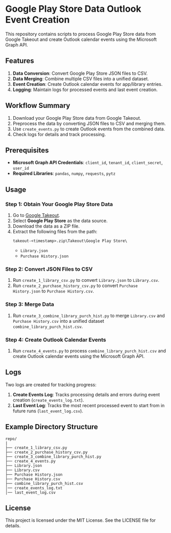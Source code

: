 # Google Play Store Data Outlook Event Creation

This repository contains scripts to process Google Play Store data from Google Takeout and create Outlook calendar events using the Microsoft Graph API.

## Features
1. **Data Conversion**: Convert Google Play Store JSON files to CSV.
2. **Data Merging**: Combine multiple CSV files into a unified dataset.
3. **Event Creation**: Create Outlook calendar events for app/library entries.
4. **Logging**: Maintain logs for processed events and last event creation.

## Workflow Summary
1. Download your Google Play Store data from Google Takeout.
2. Preprocess the data by converting JSON files to CSV and merging them.
3. Use `create_events.py` to create Outlook events from the combined data.
4. Check logs for details and track processing.

## Prerequisites
- **Microsoft Graph API Credentials**: `client_id`, `tenant_id`, `client_secret`, `user_id`
- **Required Libraries**: `pandas`, `numpy`, `requests`, `pytz`

## Usage

### Step 1: Obtain Your Google Play Store Data
1. Go to [Google Takeout](https://takeout.google.com/).
2. Select **Google Play Store** as the data source.
3. Download the data as a ZIP file.
4. Extract the following files from the path:
   ```
   takeout-<timestamp>.zip\Takeout\Google Play Store\
   ```
   - `Library.json`
   - `Purchase History.json`

### Step 2: Convert JSON Files to CSV
1. Run `create_1_library_csv.py` to convert `Library.json` to `Library.csv`.
2. Run `create_2_purchase_history_csv.py` to convert `Purchase History.json` to `Purchase History.csv`.

### Step 3: Merge Data
1. Run `create_3_combine_library_purch_hist.py` to merge `Library.csv` and `Purchase History.csv` into a unified dataset `combine_library_purch_hist.csv`.

### Step 4: Create Outlook Calendar Events
1. Run `create_4_events.py` to process `combine_library_purch_hist.csv` and create Outlook calendar events using the Microsoft Graph API.

## Logs
Two logs are created for tracking progress:
1. **Create Events Log**: Tracks processing details and errors during event creation (`create_events_log.txt`).
2. **Last Event Log**: Tracks the most recent processed event to start from in future runs (`last_event_log.csv`).

## Example Directory Structure
```
repo/
|
├── create_1_library_csv.py
├── create_2_purchase_history_csv.py
├── create_3_combine_library_purch_hist.py
├── create_4_events.py
├── Library.json
├── Library.csv
├── Purchase History.json
├── Purchase History.csv
├── combine_library_purch_hist.csv
│── create_events_log.txt
│── last_event_log.csv
```

## License
This project is licensed under the MIT License. See the LICENSE file for details.
